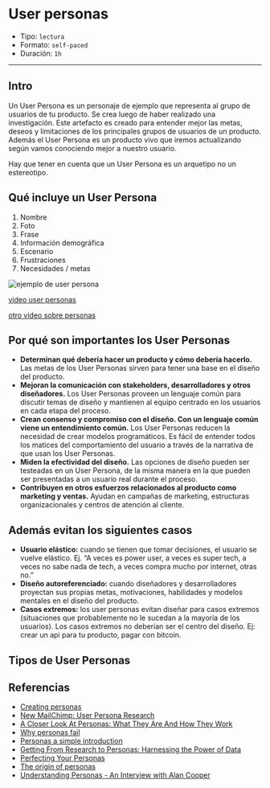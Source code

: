 # User personas

- Tipo: `lectura`
- Formato: `self-paced`
- Duración: `1h`

***

## Intro

Un User Persona es un personaje de ejemplo que representa al grupo de usuarios
de tu producto. Se crea luego de haber realizado una investigación. Este
artefacto es creado para entender mejor las metas, deseos y limitaciones de los
principales grupos de usuarios de un producto. Además el User Persona es un
producto vivo que iremos actualizando según vamos conociendo mejor a nuestro
usuario.

Hay que tener en cuenta que un User Persona es un arquetipo no un estereotipo.

## Qué incluye un User Persona

1. Nombre
2. Foto
3. Frase
4. Información demográfica
5. Escenario
6. Frustraciones
7. Necesidades / metas

![ejemplo de user persona](https://lh5.googleusercontent.com/jBXLdsvtzd1grMS_Jw04O__5kN6K6nyPkXXQt0UBmwgS7mNCjFEIOdKUsdXx0vS_7UYF37pSYReRmB5CVLDfUKJ50RLUSfgpEE4zUUXIAuc_I4mUWtkGs_D8weQfRzUejxZ2WHSO8Ng)

[video user personas](https://www.youtube.com/embed/khLWLtxmMGM?cc_load_policy=1&cc_lang_pref=es)

[otro video sobre personas](https://vimeo.com/212958539)

## Por qué son importantes los User Personas

- **Determinan qué debería hacer un producto y cómo debería hacerlo.** Las metas
  de los User Personas sirven para tener una base en el diseño del producto.
- **Mejoran la comunicación con stakeholders, desarrolladores y otros
  diseñadores.** Los User Personas proveen un lenguaje común para discutir temas
  de diseño y mantienen al equipo centrado en los usuarios en cada etapa del
  proceso.
- **Crean consenso y compromiso con el diseño. Con un lenguaje común viene un
  entendimiento común.** Los User Personas reducen la necesidad de crear modelos
  programáticos. Es fácil de entender todos los matices del comportamiento del
  usuario a través de la narrativa de que usan los User Personas.
- **Miden la efectividad del diseño.** Las opciones de diseño pueden ser
  testeadas en un User Persona, de la misma manera en la que pueden ser
  presentadas a un usuario real durante el proceso.
- **Contribuyen en otros esfuerzos relacionados al producto como marketing y
  ventas.** Ayudan en campañas de marketing, estructuras organizacionales y
  centros de atención al cliente.

## Además evitan los siguientes casos

- **Usuario elástico:** cuando se tienen que tomar decisiones, el usuario se
  vuelve elástico. Ej. “A veces es power user, a veces es super tech, a veces no
  sabe nada de tech, a veces compra mucho por internet, otras no.”
- **Diseño autoreferenciado:** cuando diseñadores y desarrolladores proyectan
  sus propias metas, motivaciones, habilidades y modelos mentales en el diseño
  del producto.
- **Casos extremos:** los user personas evitan diseñar para casos extremos
  (situaciones que probablemente no le sucedan a la mayoría de los usuarios).
  Los casos extremos no deberían ser el centro del diseño. Ej: crear un api para
  tu producto, pagar con bitcoin.

## Tipos de User Personas


## Referencias

- [Creating personas](http://www.uxbooth.com/articles/creating-personas/)
- [New MailChimp: User Persona Research](https://blog.mailchimp.com/new-mailchimp-user-persona-research/)
- [A Closer Look At Personas: What They Are And How They Work](https://www.smashingmagazine.com/2014/08/a-closer-look-at-personas-part-1/)
- [Why personas fail](https://www.nngroup.com/articles/why-personas-fail/)
- [Personas a simple introduction](https://www.interaction-design.org/literature/article/personas-why-and-how-you-should-use-them)
- [Getting From Research to Personas: Harnessing the Power of Data](https://www.cooper.com/journal/2002/11/getting_from_research_to_perso)
- [Perfecting Your Personas](https://www.cooper.com/journal/2001/08/perfecting_your_personas)
- [The origin of personas](https://www.cooper.com/journal/2008/5/the_origin_of_personas)
- [Understanding Personas - An Interview with Alan Cooper](https://youtu.be/G7ljzXB40hw)